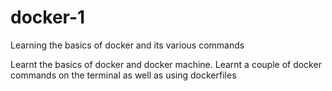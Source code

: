 # docker-1
Learning the basics of docker and its various commands

Learnt the basics of docker and docker machine.
Learnt a couple of docker commands on the terminal as well as using dockerfiles
